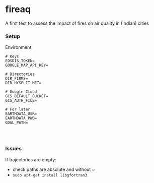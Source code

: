 # fireaq
A first test to assess the impact of fires on air quality in (Indian) cities

### Setup

Environment:
```{bash}
# Keys
EOSDIS_TOKEN=
GOOGLE_MAP_API_KEY=

# Directories
DIR_FIRMS=
DIR_HYSPLIT_MET=

# Google Cloud
GCS_DEFAULT_BUCKET=
GCS_AUTH_FILE=

# For later
EARTHDATA_USR=
EARTHDATA_PWD=
GDAL_PATH=




```


### Issues

If trajectories are empty:
- check paths are absolute and without ~
- `sudo apt-get install libgfortran3`


